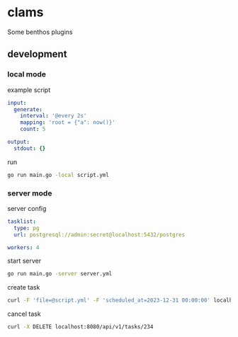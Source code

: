 # clams

Some benthos plugins

## development

### local mode

example script

```yml
input:
  generate:
    interval: '@every 2s'
    mapping: 'root = {"a": now()}'
    count: 5

output:
  stdout: {}
```

run

```sh
go run main.go -local script.yml
```

### server mode

server config

```yml
tasklist:
  type: pg
  url: postgresql://admin:secret@localhost:5432/postgres

workers: 4
```

start server

```sh
go run main.go -server server.yml
```

create task

```sh
curl -F 'file=@script.yml' -F 'scheduled_at=2023-12-31 00:00:00' localhost:8080/api/v1/tasks
```

cancel task

```sh
curl -X DELETE localhost:8080/api/v1/tasks/234
```
